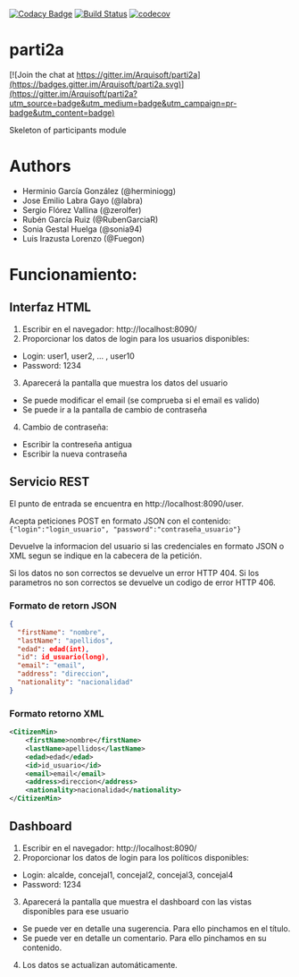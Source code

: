 [![Codacy Badge](https://api.codacy.com/project/badge/Grade/56939749694d403083de20f8a7e2b056)](https://www.codacy.com/app/Fuegon/parti2a?utm_source=github.com&amp;utm_medium=referral&amp;utm_content=Arquisoft/parti2a&amp;utm_campaign=Badge_Grade)
[![Build Status](https://travis-ci.org/Arquisoft/parti2a.svg?branch=master)](https://travis-ci.org/Arquisoft/parti2a)
[![codecov](https://codecov.io/gh/Arquisoft/parti2a/branch/master/graph/badge.svg)](https://codecov.io/gh/Arquisoft/parti2a)


# parti2a

[![Join the chat at https://gitter.im/Arquisoft/parti2a](https://badges.gitter.im/Arquisoft/parti2a.svg)](https://gitter.im/Arquisoft/parti2a?utm_source=badge&utm_medium=badge&utm_campaign=pr-badge&utm_content=badge)


Skeleton of participants module

# Authors

- Herminio García González (@herminiogg)
- Jose Emilio Labra Gayo (@labra)
- Sergio Flórez Vallina (@zerolfer)
- Rubén García Ruiz (@RubenGarciaR)
- Sonia Gestal Huelga (@sonia94)
- Luis Irazusta Lorenzo (@Fuegon)

# Funcionamiento:
## Interfaz HTML
1. Escribir en el navegador: http://localhost:8090/
2. Proporcionar los datos de login para los usuarios disponibles:
 * Login: user1, user2, ... , user10
 * Password: 1234
3. Aparecerá la pantalla que muestra los datos del usuario
 * Se puede modificar el email (se comprueba si el email es valido)
 * Se puede ir a la pantalla de cambio de contraseña
4. Cambio de contraseña:
 * Escribir la contreseña antigua
 * Escribir la nueva contraseña

## Servicio REST
   El punto de entrada se encuentra en http://localhost:8090/user.
   
   Acepta peticiones POST en formato JSON con el contenido:
   ``{"login":"login_usuario", "password":"contraseña_usuario"}``
   
   Devuelve la informacion del usuario si las credenciales en formato 
   JSON o XML segun se indique en la cabecera de la petición.
   
   Si los datos no son correctos se devuelve un error HTTP 404.
   Si los parametros no son correctos se devuelve un codigo de error HTTP 406.
   
### Formato de retorn JSON
   ```json
   {
     "firstName": "nombre",
     "lastName": "apellidos",
     "edad": edad(int),
     "id": id_usuario(long),
     "email": "email",
     "address": "direccion",
     "nationality": "nacionalidad"
   }
   ```
### Formato retorno XML
   ```xml
   <CitizenMin>
       <firstName>nombre</firstName>
       <lastName>apellidos</lastName>
       <edad>edad</edad>
       <id>id_usuario</id>
       <email>email</email>
       <address>direccion</address>
       <nationality>nacionalidad</nationality>
   </CitizenMin>
   ```
## Dashboard
1. Escribir en el navegador: http://localhost:8090/
2. Proporcionar los datos de login para los políticos disponibles:
 * Login: alcalde, concejal1, concejal2, concejal3, concejal4
 * Password: 1234
3. Aparecerá la pantalla que muestra el dashboard con las vistas disponibles para ese usuario
 * Se puede ver en detalle una sugerencia. Para ello pinchamos en el título.
 * Se puede ver en detalle un comentario. Para ello pinchamos en su contenido.
4. Los datos se actualizan automáticamente.



